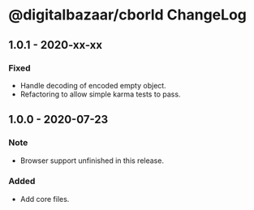 # @digitalbazaar/cborld ChangeLog

## 1.0.1 - 2020-xx-xx

### Fixed
- Handle decoding of encoded empty object.
- Refactoring to allow simple karma tests to pass.

## 1.0.0 - 2020-07-23

### Note
- Browser support unfinished in this release.

### Added
- Add core files.

